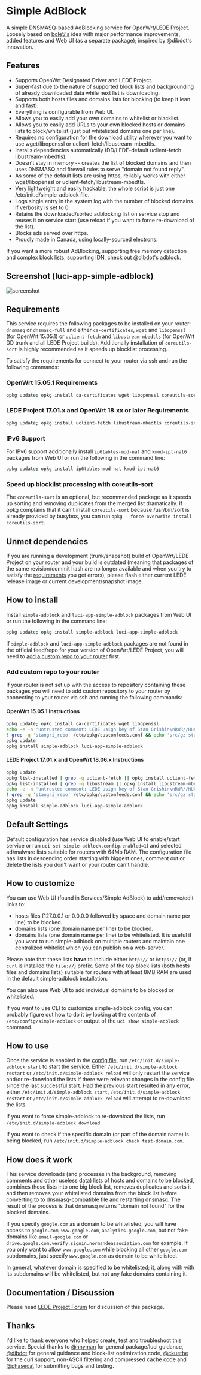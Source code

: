 # Simple AdBlock

A simple DNSMASQ-based AdBlocking service for OpenWrt/LEDE Project. Loosely based on [bole5's](https://forum.openwrt.org/profile.php?id=45571) idea with major performance improvements, added features and Web UI (as a separate package); inspired by @dibdot's innovation.

## Features

- Supports OpenWrt Designated Driver and LEDE Project.
- Super-fast due to the nature of supported block lists and backgrounding of already downloaded data while next list is downloading.
- Supports both hosts files and domains lists for blocking (to keep it lean and fast).
- Everything is configurable from Web UI.
- Allows you to easily add your own domains to whitelist or blacklist.
- Allows you to easily add URLs to your own blocked hosts or domains lists to block/whitelist (just put whitelisted domains one per line).
- Requires no configuration for the download utility wherever you want to use wget/libopenssl or uclient-fetch/libustream-mbedtls.
- Installs dependencies automatically (DD/LEDE-default uclient-fetch libustream-mbedtls).
- Doesn't stay in memory -- creates the list of blocked domains and then uses DNSMASQ and firewall rules to serve "domain not found reply".
- As some of the default lists are using https, reliably works with either wget/libopenssl or uclient-fetch/libustream-mbedtls.
- Very lightweight and easily hackable, the whole script is just one /etc/init.d/simple-adblock file.
- Logs single entry in the system log with the number of blocked domains if verbosity is set to 0.
- Retains the downloaded/sorted adblocking list on service stop and reuses it on service start (use reload if you want to force re-download of the list).
- Blocks ads served over https.
- Proudly made in Canada, using locally-sourced electrons.

If you want a more robust AdBlocking, supporting free memory detection and complex block lists, supporting IDN, check out [@dibdot's adblock](https://github.com/openwrt/packages/tree/master/net/adblock/files).

## Screenshot (luci-app-simple-adblock)

![screenshot](https://raw.githubusercontent.com/stangri/openwrt_packages/master/screenshots/simple-adblock/screenshot06.png "screenshot")

## Requirements

This service requires the following packages to be installed on your router: ```dnsmasq``` or ```dnsmasq-full``` and either ```ca-certificates```, ```wget``` and ```libopenssl``` (for OpenWrt 15.05.1) or ```uclient-fetch``` and ```libustream-mbedtls``` (for OpenWrt DD trunk and all LEDE Project builds). Additionally installation of ```coreutils-sort``` is highly recommended as it speeds up blocklist processing.

To satisfy the requirements for connect to your router via ssh and run the following commands:

### OpenWrt 15.05.1 Requirements

```sh
opkg update; opkg install ca-certificates wget libopenssl coreutils-sort dnsmasq
```

### LEDE Project 17.01.x and OpenWrt 18.xx or later Requirements

```sh
opkg update; opkg install uclient-fetch libustream-mbedtls coreutils-sort dnsmasq
```

### IPv6 Support

For IPv6 support additionally install ```ip6tables-mod-nat``` and ```kmod-ipt-nat6``` packages from Web UI or run the following in the command line:

```sh
opkg update; opkg install ip6tables-mod-nat kmod-ipt-nat6
```

### Speed up blocklist processing with coreutils-sort

The ```coreutils-sort``` is an optional, but recommended package as it speeds up sorting and removing duplicates from the merged list dramatically. If opkg complains that it can't install ```coreutils-sort``` because /usr/bin/sort is already provided by busybox, you can run ```opkg --force-overwrite install coreutils-sort```.

## Unmet dependencies

If you are running a development (trunk/snapshot) build of OpenWrt/LEDE Project on your router and your build is outdated (meaning that packages of the same revision/commit hash are no longer available and when you try to satisfy the [requirements](#requirements) you get errors), please flash either current LEDE release image or current development/snapshot image.

## How to install

Install ```simple-adblock``` and ```luci-app-simple-adblock``` packages from Web UI or run the following in the command line:

```sh
opkg update; opkg install simple-adblock luci-app-simple-adblock
```

If ```simple-adblock``` and ```luci-app-simple-adblock``` packages are not found in the official feed/repo for your version of OpenWrt/LEDE Project, you will need to [add a custom repo to your router](#add-custom-repo-to-your-router) first.

### Add custom repo to your router

If your router is not set up with the access to repository containing these packages you will need to add custom repository to your router by connecting to your router via ssh and running the following commands:

#### OpenWrt 15.05.1 Instructions

```sh
opkg update; opkg install ca-certificates wget libopenssl
echo -e -n 'untrusted comment: LEDE usign key of Stan Grishin\nRWR//HUXxMwMVnx7fESOKO7x8XoW4/dRidJPjt91hAAU2L59mYvHy0Fa\n' > /tmp/stangri-repo.pub && opkg-key add /tmp/stangri-repo.pub
! grep -q 'stangri_repo' /etc/opkg/customfeeds.conf && echo 'src/gz stangri_repo https://raw.githubusercontent.com/stangri/openwrt-repo/master' >> /etc/opkg/customfeeds.conf
opkg update
opkg install simple-adblock luci-app-simple-adblock
```

#### LEDE Project 17.01.x and OpenWrt 18.06.x Instructions

```sh
opkg update
opkg list-installed | grep -q uclient-fetch || opkg install uclient-fetch
opkg list-installed | grep -q libustream || opkg install libustream-mbedtls
echo -e -n 'untrusted comment: LEDE usign key of Stan Grishin\nRWR//HUXxMwMVnx7fESOKO7x8XoW4/dRidJPjt91hAAU2L59mYvHy0Fa\n' > /tmp/stangri-repo.pub && opkg-key add /tmp/stangri-repo.pub
! grep -q 'stangri_repo' /etc/opkg/customfeeds.conf && echo 'src/gz stangri_repo https://raw.githubusercontent.com/stangri/openwrt-repo/master' >> /etc/opkg/customfeeds.conf
opkg update
opkg install simple-adblock luci-app-simple-adblock
```

## Default Settings

Default configuration has service disabled (use Web UI to enable/start service or run ```uci set simple-adblock.config.enabled=1```) and selected ad/malware lists suitable for routers with 64Mb RAM. The configuration file has lists in descending order starting with biggest ones, comment out or delete the lists you don't want or your router can't handle.

## How to customize

You can use Web UI (found in Services/Simple AdBlock) to add/remove/edit links to:

- hosts files (127.0.0.1 or 0.0.0.0 followed by space and domain name per line) to be blocked.
- domains lists (one domain name per line) to be blocked.
- domains lists (one domain name per line) to be whitelisted. It is useful if you want to run simple-adblock on multiple routers and maintain one centralized whitelist which you can publish on a web-server.

Please note that these lists **have** to include either ```http://``` or ```https://``` (or, if ```curl``` is installed the ```file://```) prefix. Some of the top block lists (both hosts files and domains lists) suitable for routers with at least 8MB RAM are used in the default simple-adblock installation.

You can also use Web UI to add individual domains to be blocked or whitelisted.

If you want to use CLI to customize simple-adblock config, you can probably figure out how to do it by looking at the contents of ```/etc/config/simple-adblock``` or output of the ```uci show simple-adblock``` command.

## How to use

Once the service is enabled in the [config file](#default-settings), run ```/etc/init.d/simple-adblock start``` to start the service. Either ```/etc/init.d/simple-adblock restart``` or ```/etc/init.d/simple-adblock reload``` will only restart the service and/or re-donwload the lists if there were relevant changes in the config file since the last successful start. Had the previous start resulted in any error, either ```/etc/init.d/simple-adblock start```, ```/etc/init.d/simple-adblock restart``` or ```/etc/init.d/simple-adblock reload``` will attempt to re-download the lists.

If you want to force simple-adblock to re-download the lists, run ```/etc/init.d/simple-adblock download```.

If you want to check if the specific domain (or part of the domain name) is being blocked, run ```/etc/init.d/simple-adblock check test-domain.com```.

## How does it work

This service downloads (and processes in the background, removing comments and other useless data) lists of hosts and domains to be blocked, combines those lists into one big block list, removes duplicates and sorts it and then removes your whitelisted domains from the block list before converting to to dnsmasq-compatible file and restarting dnsmasq. The result of the process is that dnsmasq returns "domain not found" for the blocked domains.

If you specify ```google.com``` as a domain to be whitelisted, you will have access to ```google.com```, ```www.google.com```, ```analytics.google.com```, but not fake domains like ```email-google.com``` or ```drive.google.com.verify.signin.normandeassociation.com``` for example. If you only want to allow ```www.google.com``` while blocking all other ```google.com``` subdomains, just specify ```www.google.com``` as domain to be whitelisted.

In general, whatever domain is specified to be whitelisted; it, along with with its subdomains will be whitelisted, but not any fake domains containing it.

## Documentation / Discussion

Please head [LEDE Project Forum](https://forum.lede-project.org/t/simple-adblock-fast-lean-and-fully-uci-luci-configurable-adblocking/1327/) for discussion of this package.

## Thanks

I'd like to thank everyone who helped create, test and troubleshoot this service. Special thanks to [@hnyman](https://github.com/hnyman) for general package/luci guidance, [@dibdot](https://github.com/dibdot) for general guidance and block-list optimization code, [@ckuethe](https://github.com/ckuethe) for the curl support, non-ASCII filtering and compressed cache code and [@phasecat](https://forum.openwrt.org/u/phasecat/summary) for submitting bugs and testing.
